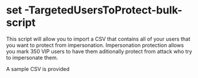 # set -TargetedUsersToProtect-bulk-script
This script will allow you to import a CSV that contains all of your users that you want to protect from impersonation. 
Impersonation protection allows you mark 350 VIP users to have them aditionally protect from attack who try to impersonate them. 

A sample CSV is provided
